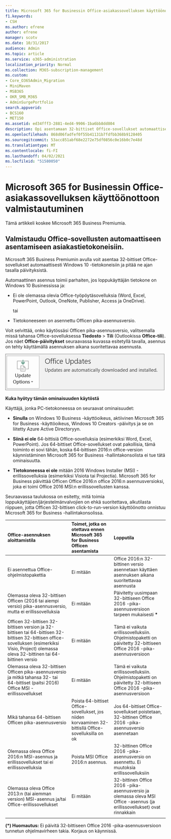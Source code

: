 ```yaml
---
title: Microsoft 365 for Businessin Office-asiakassovelluksen käyttöönottoon valmistautuminen
f1.keywords:
- CSH
ms.author: efrene
author: efrene
manager: scotv
ms.date: 10/31/2017
audience: Admin
ms.topic: article
ms.service: o365-administration
localization_priority: Normal
ms.collection: M365-subscription-management
ms.custom:
- Core_O365Admin_Migration
- MiniMaven
- MSB365
- OKR_SMB_M365
- AdminSurgePortfolio
search.appverid:
- BCS160
- MET150
ms.assetid: ed34fff3-2881-4ed4-9906-1ba6bb8dd804
description: Opi asentamaan 32-bittiset Office-sovellukset automaattisesti Windows 10 -tietokoneisiin ja pitämään ne ajan tasalla.
ms.openlocfilehash: 868d06fadfef0f55b41131b7fdfbb368b9128405
ms.sourcegitcommit: 53acc851abf68e2272e75df0856c0e16b0c7e48d
ms.translationtype: MT
ms.contentlocale: fi-FI
ms.lasthandoff: 04/02/2021
ms.locfileid: "51580050"
---
```

# <a name="prepare-for-office-client-deployment-by-microsoft-365-for-business"></a>Microsoft 365 for Businessin Office-asiakassovelluksen käyttöönottoon valmistautuminen

Tämä artikkeli koskee Microsoft 365 Business Premiumia.

## <a name="prepare-to-automatically-install-office-apps-to-client-computers"></a>Valmistaudu Office-sovellusten automaattiseen asentamiseen asiakastietokoneisiin.

Microsoft 365 Business Premiumin avulla voit asentaa 32-bittiset Office-sovellukset automaattisesti Windows 10 -tietokoneisiin ja pitää ne ajan tasalla päivityksistä.
  
Automaattinen asennus toimii parhaiten, jos loppukäyttäjän tietokone on Windows 10 Businessissa ja:
  
- Ei ole olemassa olevia Office-työpöytäsovelluksia (Word, Excel, PowerPoint, Outlook, OneNote, Publisher, Access ja OneDrive).
    
    tai
    
- Tietokoneeseen on asennettu Officen pika-asennusversio.
    
Voit selvittää, onko käytössäsi Officen pika-asennusversio, valitsemalla missä tahansa Office-sovelluksessa **Tiedosto** \> **Tili** (Outlookissa **Office-tili**). Jos näet **Office-päivitykset** seuraavassa kuvassa esitetyllä tavalla, asennus on tehty käyttämällä asennuksen aikana suoritettavaa asennusta. 
  
![Screenshot of Office updates in Office app Account](../media/e3439380-fa43-4ed6-ae5d-64851c297df5.png)
  
 **Kuka hyötyy tämän ominaisuuden käytöstä**
  
Käyttäjä, jonka PC-tietokoneessa on seuraavat ominaisuudet:
  
- **Sinulla**  on Windows 10 Business -käyttöoikeus, aktiivinen Microsoft 365 for Business -käyttöoikeus, Windows 10 Creators -päivitys ja se on liitetty Azure Active Directoryyn. 
    
- **Siinä ei ole** 64-bittisiä Office-sovelluksia (esimerkiksi Word, Excel, PowerPoint). Jos 64-bittiset Office-sovellukset ovat pakollisia, tämä toiminto ei sovi tähän, koska 64-bittisen 2016:n office-version käynnistäminen Microsoft 365 for Business -hallintakonsolista ei tue tätä ominaisuutta. 
    
- **Tietokoneessa ei ole** mitään 2016 Windows Installer (MSI) -erillissovelluksia (esimerkiksi Visiota tai Projectia). Microsoft 365 for Business päivittää Officen Office 2016:n office 2016:n asennusversioksi, joka ei toimi Office 2016 MSI:n erillissovellusten kanssa. 
    
Seuraavassa taulukossa on esitetty, mitä toimia loppukäyttäjien/järjestelmänvalvojien on ehkä suoritettava, alkutilasta riippuen, jotta Officen 32-bittisen click-to-run-version käyttöönotto onnistuu Microsoft 365 for Business -hallintakonsolissa.
  
|**Office-asennuksen aloittamistila**|**Toimet, jotka on otettava ennen Microsoft 365 for Business Officen asentamista**|**Lopputila**|
|:-----|:-----|:-----|
|Ei asennettua Office-ohjelmistopakettia  <br/> |Ei mitään  <br/> |Office 2016:n 32-bittinen versio asennetaan käyttäen asennuksen aikana suoritettavaa asennusta  <br/> |
|Olemassa oleva 32-bittisen Officen (2016 tai aiempi versio) pika-asennusversio, mutta ei erillissovelluksia  <br/> |Ei mitään  <br/> |Päivitetty uusimpaan 32-bittiseen Office 2016 -pika-asennusversioon tarpeen mukaisesti **\*** <br/> |
|Officen 32-bittisen 32-bittisen version ja 32-bittisen tai 64-bittisen 32-bittisen 32-bittisen office-sovelluksen (esimerkiksi Visio, Project) olemassa oleva 32-bittinen tai 64-bittinen versio  <br/> |Ei mitään  <br/> |Tämä ei vaikuta erillissovelluksiin. Ohjelmistopaketti on päivitetty 32-bittiseen Office 2016 -pika-asennusversioon  <br/> |
|Olemassa oleva 32-bittisen Officen pika-asennusversio ja mitkä tahansa 32- tai 64-bittiset (paitsi 2016) Office MSI -erillissovellukset  <br/> |Ei mitään  <br/> |Tämä ei vaikuta erillissovelluksiin. Ohjelmistopaketti on päivitetty 32-bittiseen Office 2016 -pika-asennusversioon  <br/> ||||
|Mikä tahansa 64-bittisen Officen pika-asennusversio  <br/> |Poista 64-bittiset Office-sovellukset, jos niiden korvaaminen 32-bittisllä Office-sovelluksilla on ok  <br/> |Jos 64-bittiset Office-sovellukset poistetaan, 32-bittinen Office 2016 -pika-asennusversio asennetaan  <br/> |
|Olemassa oleva Office 2016:n MSI-asennus ja erillissovellukset tai ei erillissovelluksia  <br/> |Poista MSI Office 2016:n asennus.  <br/> |32-bittinen Office 2016 -pika-asennusversio on asennettu. Ei muutoksia erillissovelluksiin  <br/> |
|Olemassa oleva Office 2013:n (tai aiemman version) MSI-asennus ja/tai Office-erillissovellukset  <br/> |Ei mitään  <br/> |32-bittinen Office 2016 -pika-asennusversio ja olemassa oleva MSI Office -asennus (ja erillissovellukset) ovat rinnakkain  <br/> |
||||
   
 **(\*) Huomautus:** Ei päivitä 32-bittiseen Office 2016 -pika-asennusversioon tunnetun ohjelmavirheen takia. Korjaus on käynnissä. 
  
